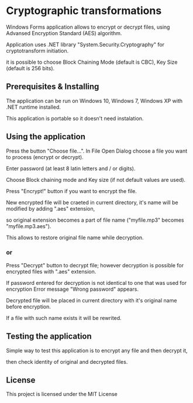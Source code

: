 # Cryptographic transformations
Windows Forms application allows to encrypt or decrypt files, using Advansed Encryption Standard (AES) algorithm.

Application uses .NET library "System.Security.Cryptography" for cryptotransform initiation.

it is possible to choose Block Chaining Mode (default is CBC), Key Size (default is 256 bits).

## Prerequisites & Installing
The application can be run on Windows 10, Windows 7, Windows XP with .NET runtime installed.

This application is portable so it doesn't need instalation.

## Using the application
Press the button "Choose file...". In File Open Dialog choose a file you want to process (encrypt or decrypt).

Enter password (at least 8 latin letters and / or digits).

Choose Block chaining mode and Key size (if not default values are used).

Press "Encrypt!" button if you want to encrypt the file.

New encrypted file will be craeted in current directory, it's name will be modified by adding ".aes" extension,

so original extension becomes a part of file name ("myfile.mp3" becomes "myfile.mp3.aes").

This allows to restore original file name while decryption.

### or
Press "Decrypt" button to decrypt file; however decryption is possible for encrypted files with ".aes" extension.

If password entered for decryption is not identical to one that was used for encryption Error message "Wrong password" appears.

Decrypted file will be placed in current directory with it's original name before encryption.

If a file with such name exists it will be rewrited.

## Testing the application
Simple way to test this application is to encrypt any file and then decrypt it,

then check identity of original and decrypted files.

## License
This project is licensed under the MIT License
